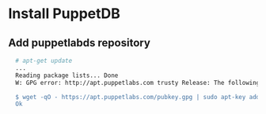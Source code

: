 # Install PuppetDB

## Add puppetlabds repository

```bash
  # apt-get update
  ...
  Reading package lists... Done
  W: GPG error: http://apt.puppetlabs.com trusty Release: The following signatures couldn't be verified because the public key is not available: NO_PUBKEY 1054B7A24BD6EC30

  $ wget -qO - https://apt.puppetlabs.com/pubkey.gpg | sudo apt-key add -
  Ok
```


